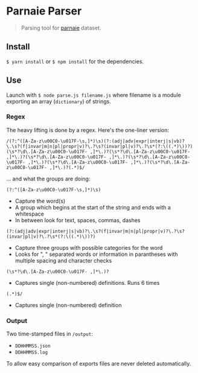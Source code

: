 # Parnaie Parser

> Parsing tool for [parnaie](https://github.com/danakim/parnaie) dataset.

## Install

`$ yarn install` or `$ npm install` for the dependencies.

## Use

Launch with `$ node parse.js filename.js` where filename is a module exporting an array (`dictionary`) of strings.

### Regex

The heavy lifting is done by a regex. Here's the one-liner version:

```
/(?:^([A-Za-z\u00C0-\u017F-\s,]*)\s)(?:(adj|adv|expr|interj|s|vb)?\.\s?(f|invar|m|n|pl|propr|v)?\.?\s?(invar|pl|v)?\.?\s*(?:\((.*)\))?)(\s*?\d\.[A-Za-z\u00C0-\u017F- ,]*\.)?(\s*?\d\.[A-Za-z\u00C0-\u017F- ,]*\.)?(\s*?\d\.[A-Za-z\u00C0-\u017F- ,]*\.)?(\s*?\d\.[A-Za-z\u00C0-\u017F- ,]*\.)?(\s*?\d\.[A-Za-z\u00C0-\u017F- ,]*\.)?(\s*?\d\.[A-Za-z\u00C0-\u017F- ,]*\.)?(.*)$/
```

... and what the groups are doing:

`(?:^([A-Za-z\u00C0-\u017F-\s,]*)\s)`

* Capture the word(s)
* A group which begins at the start of the string and ends with a whitespace
* In between look for text, spaces, commas, dashes

`(?:(adj|adv|expr|interj|s|vb)?\.\s?(f|invar|m|n|pl|propr|v)?\.?\s?(invar|pl|v)?\.?\s*(?:\((.*)\))?)`

* Capture three groups with possible categories for the word
* Looks for ", " separated words or information in parantheses with multiple spacing and character checks

`(\s*?\d\.[A-Za-z\u00C0-\u017F- ,]*\.)?`

* Captures single (non-numbered) definitions. Runs 6 times

`(.*)$/`

* Captures single (non-numbered) definition

### Output

Two time-stamped files in `/output`:

 * `DDHHMMSS.json`
 * `DDHHMMSS.log`
 
 To allow easy comparison of exports files are never deleted automatically.
